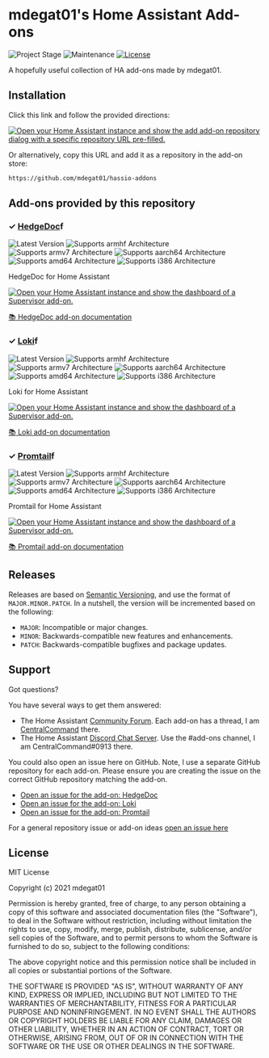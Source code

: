 # mdegat01's Home Assistant Add-ons

![Project Stage][project-stage-shield]
![Maintenance][maintenance-shield]
[![License][license-shield]](LICENSE.md)

A hopefully useful collection of HA add-ons made by mdegat01.

## Installation

Click this link and follow the provided directions:

[![Open your Home Assistant instance and show the add add-on repository dialog
with a specific repository URL pre-filled.][add-repo-shield]][add-repo]

Or alternatively, copy this URL and add it as a repository in the add-on store:

```txt
https://github.com/mdegat01/hassio-addons
```

## Add-ons provided by this repository

### &#10003; [HedgeDoc][addon-hedgedoc]f

![Latest Version][hedgedoc-version-shield]
![Supports armhf Architecture][hedgedoc-armhf-shield]
![Supports armv7 Architecture][hedgedoc-armv7-shield]
![Supports aarch64 Architecture][hedgedoc-aarch64-shield]
![Supports amd64 Architecture][hedgedoc-amd64-shield]
![Supports i386 Architecture][hedgedoc-i386-shield]

HedgeDoc for Home Assistant

[![Open your Home Assistant instance and show the dashboard of a Supervisor add-on.][add-addon-shield]][add-addon-hedgedoc]

[:books: HedgeDoc add-on documentation][addon-doc-hedgedoc]

### &#10003; [Loki][addon-loki]f

![Latest Version][loki-version-shield]
![Supports armhf Architecture][loki-armhf-shield]
![Supports armv7 Architecture][loki-armv7-shield]
![Supports aarch64 Architecture][loki-aarch64-shield]
![Supports amd64 Architecture][loki-amd64-shield]
![Supports i386 Architecture][loki-i386-shield]

Loki for Home Assistant

[![Open your Home Assistant instance and show the dashboard of a Supervisor add-on.][add-addon-shield]][add-addon-loki]

[:books: Loki add-on documentation][addon-doc-loki]

### &#10003; [Promtail][addon-promtail]f

![Latest Version][promtail-version-shield]
![Supports armhf Architecture][promtail-armhf-shield]
![Supports armv7 Architecture][promtail-armv7-shield]
![Supports aarch64 Architecture][promtail-aarch64-shield]
![Supports amd64 Architecture][promtail-amd64-shield]
![Supports i386 Architecture][promtail-i386-shield]

Promtail for Home Assistant

[![Open your Home Assistant instance and show the dashboard of a Supervisor add-on.][add-addon-shield]][add-addon-promtail]

[:books: Promtail add-on documentation][addon-doc-promtail]

## Releases

Releases are based on [Semantic Versioning][semver], and use the format
of ``MAJOR.MINOR.PATCH``. In a nutshell, the version will be incremented
based on the following:

- ``MAJOR``: Incompatible or major changes.
- ``MINOR``: Backwards-compatible new features and enhancements.
- ``PATCH``: Backwards-compatible bugfixes and package updates.

## Support

Got questions?

You have several ways to get them answered:

- The Home Assistant [Community Forum][forum]. Each add-on has a thread, I am
  [CentralCommand][forum-centralcommand] there.
- The Home Assistant [Discord Chat Server][discord-ha]. Use the #add-ons channel,
  I am CentralCommand#0913 there.

You could also open an issue here on GitHub. Note, I use a separate
GitHub repository for each add-on. Please ensure you are creating the issue
on the correct GitHub repository matching the add-on.

- [Open an issue for the add-on: HedgeDoc][hedgedoc-issue]
- [Open an issue for the add-on: Loki][loki-issue]
- [Open an issue for the add-on: Promtail][promtail-issue]

For a general repository issue or add-on ideas [open an issue here][issue]

## License

MIT License

Copyright (c) 2021 mdegat01

Permission is hereby granted, free of charge, to any person obtaining a copy
of this software and associated documentation files (the "Software"), to deal
in the Software without restriction, including without limitation the rights
to use, copy, modify, merge, publish, distribute, sublicense, and/or sell
copies of the Software, and to permit persons to whom the Software is
furnished to do so, subject to the following conditions:

The above copyright notice and this permission notice shall be included in all
copies or substantial portions of the Software.

THE SOFTWARE IS PROVIDED "AS IS", WITHOUT WARRANTY OF ANY KIND, EXPRESS OR
IMPLIED, INCLUDING BUT NOT LIMITED TO THE WARRANTIES OF MERCHANTABILITY,
FITNESS FOR A PARTICULAR PURPOSE AND NONINFRINGEMENT. IN NO EVENT SHALL THE
AUTHORS OR COPYRIGHT HOLDERS BE LIABLE FOR ANY CLAIM, DAMAGES OR OTHER
LIABILITY, WHETHER IN AN ACTION OF CONTRACT, TORT OR OTHERWISE, ARISING FROM,
OUT OF OR IN CONNECTION WITH THE SOFTWARE OR THE USE OR OTHER DEALINGS IN THE
SOFTWARE.

[addon-hedgedoc]: https://github.com/mdegat01/addon-hedgedoc/tree/v1.1.0
[addon-doc-hedgedoc]: https://github.com/mdegat01/addon-hedgedoc/blob/v1.1.0/README.md
[hedgedoc-issue]: https://github.com/mdegat01/addon-hedgedoc/issues
[hedgedoc-version-shield]: https://img.shields.io/badge/version-v1.1.0-blue.svg
[add-addon-hedgedoc]: https://my.home-assistant.io/redirect/supervisor_addon/?addon=39bd2704_hedgedoc
[hedgedoc-aarch64-shield]: https://img.shields.io/badge/aarch64-yes-green.svg
[hedgedoc-amd64-shield]: https://img.shields.io/badge/amd64-yes-green.svg
[hedgedoc-armhf-shield]: https://img.shields.io/badge/armhf-yes-green.svg
[hedgedoc-armv7-shield]: https://img.shields.io/badge/armv7-yes-green.svg
[hedgedoc-i386-shield]: https://img.shields.io/badge/i386-yes-green.svg
[addon-loki]: https://github.com/mdegat01/addon-loki/tree/v1.5.4
[addon-doc-loki]: https://github.com/mdegat01/addon-loki/blob/v1.5.4/README.md
[loki-issue]: https://github.com/mdegat01/addon-loki/issues
[loki-version-shield]: https://img.shields.io/badge/version-v1.5.4-blue.svg
[add-addon-loki]: https://my.home-assistant.io/redirect/supervisor_addon/?addon=39bd2704_loki
[loki-aarch64-shield]: https://img.shields.io/badge/aarch64-yes-green.svg
[loki-amd64-shield]: https://img.shields.io/badge/amd64-yes-green.svg
[loki-armhf-shield]: https://img.shields.io/badge/armhf-yes-green.svg
[loki-armv7-shield]: https://img.shields.io/badge/armv7-yes-green.svg
[loki-i386-shield]: https://img.shields.io/badge/i386-no-red.svg
[addon-promtail]: https://github.com/mdegat01/addon-promtail/tree/v1.5.2
[addon-doc-promtail]: https://github.com/mdegat01/addon-promtail/blob/v1.5.2/README.md
[promtail-issue]: https://github.com/mdegat01/addon-promtail/issues
[promtail-version-shield]: https://img.shields.io/badge/version-v1.5.2-blue.svg
[add-addon-promtail]: https://my.home-assistant.io/redirect/supervisor_addon/?addon=39bd2704_promtail
[promtail-aarch64-shield]: https://img.shields.io/badge/aarch64-yes-green.svg
[promtail-amd64-shield]: https://img.shields.io/badge/amd64-yes-green.svg
[promtail-armhf-shield]: https://img.shields.io/badge/armhf-yes-green.svg
[promtail-armv7-shield]: https://img.shields.io/badge/armv7-yes-green.svg
[promtail-i386-shield]: https://img.shields.io/badge/i386-no-red.svg
[add-addon-shield]: https://my.home-assistant.io/badges/supervisor_addon.svg
[add-repo-shield]: https://my.home-assistant.io/badges/supervisor_add_addon_repository.svg
[add-repo]: https://my.home-assistant.io/redirect/supervisor_add_addon_repository/?repository_url=https%3A//github.com/mdegat01/hassio-addons
[discord-ha]: https://discord.gg/c5DvZ4e
[forum-centralcommand]: https://community.home-assistant.io/u/CentralCommand/?u=CentralCommand
[forum-shield]: https://img.shields.io/badge/community-forum-brightgreen.svg
[forum]: https://community.home-assistant.io?u=CentralCommand
[mdegat01]: https://github.com/mdegat01
[issue]: https://github.com/mdegat01/hassio-addons/issues
[license-shield]: https://img.shields.io/github/license/mdegat01/hassio-addons.svg
[maintenance-shield]: https://img.shields.io/maintenance/yes/2021.svg
[project-stage-shield]: https://img.shields.io/badge/project%20stage-production%20ready-brightgreen.svg
[reddit]: https://reddit.com/r/homeassistant
[semver]: http://semver.org/spec/v2.0.0.html
[third-party-addons]: https://home-assistant.io/hassio/installing_third_party_addons/